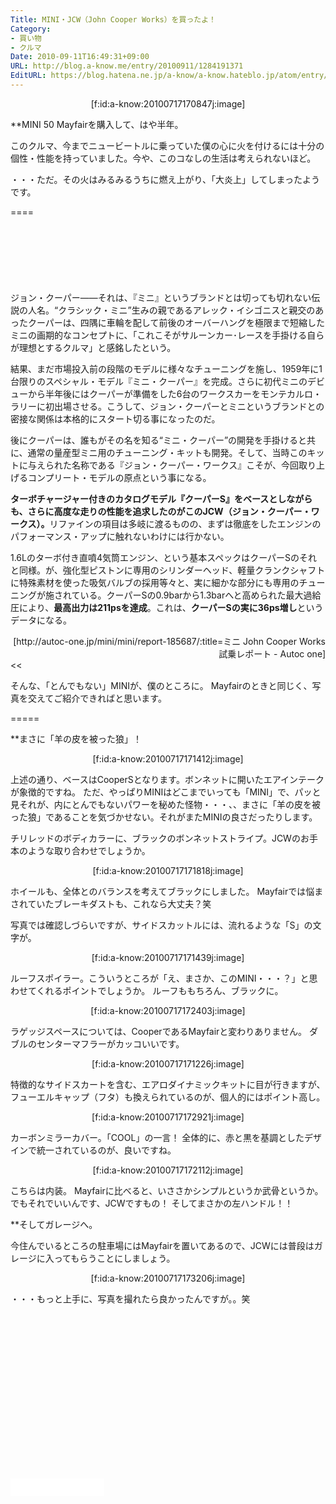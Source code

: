 ```yaml
---
Title: MINI・JCW（John Cooper Works）を買ったよ！
Category:
- 買い物
- クルマ
Date: 2010-09-11T16:49:31+09:00
URL: http://blog.a-know.me/entry/20100911/1284191371
EditURL: https://blog.hatena.ne.jp/a-know/a-know.hateblo.jp/atom/entry/12921228815727979805
---
```


<div align=center>[f:id:a-know:20100717170847j:image]</div>


**MINI 50 Mayfairを購入して、はや半年。

このクルマ、今までニュービートルに乗っていた僕の心に火を付けるには十分の個性・性能を持っていました。今や、このコなしの生活は考えられないほど。

・・・ただ。その火はみるみるうちに燃え上がり、「大炎上」してしまったようです。

====

<script async src="//pagead2.googlesyndication.com/pagead/js/adsbygoogle.js"></script>
<!-- article-top -->
<ins class="adsbygoogle"
     style="display:inline-block;width:728px;height:90px"
     data-ad-client="ca-pub-3463034538369189"
     data-ad-slot="8367620130"></ins>
<script>
(adsbygoogle = window.adsbygoogle || []).push({});
</script>


>>
ジョン・クーパー――それは、『ミニ』というブランドとは切っても切れない伝説の人名。“クラシック・ミニ”生みの親であるアレック・イシゴニスと親交のあったクーパーは、四隅に車輪を配して前後のオーバーハングを極限まで短縮したミニの画期的なコンセプトに、「これこそがサルーンカー･レースを手掛ける自らが理想とするクルマ」と感銘したという。

結果、まだ市場投入前の段階のモデルに様々なチューニングを施し、1959年に1台限りのスペシャル・モデル『ミニ・クーパー』を完成。さらに初代ミニのデビューから半年後にはクーパーが準備をした6台のワークスカーをモンテカルロ・ラリーに初出場させる。こうして、ジョン・クーパーとミニというブランドとの密接な関係は本格的にスタート切る事になったのだ。

後にクーパーは、誰もがその名を知る“ミニ・クーパー”の開発を手掛けると共に、通常の量産型ミニ用のチューニング・キットも開発。そして、当時このキットに与えられた名称である『ジョン・クーパー・ワークス』こそが、今回取り上げるコンプリート・モデルの原点という事になる。


<span style="font-weight:bold;">ターボチャージャー付きのカタログモデル『クーパーS』をベースとしながらも、さらに高度な走りの性能を追求したのがこのJCW（ジョン・クーパー・ワークス）。</span>リファインの項目は多岐に渡るものの、まずは徹底をしたエンジンのパフォーマンス・アップに触れないわけには行かない。

1.6Lのターボ付き直噴4気筒エンジン、という基本スペックはクーパーSのそれと同様。が、強化型ピストンに専用のシリンダーヘッド、軽量クランクシャフトに特殊素材を使った吸気バルブの採用等々と、実に細かな部分にも専用のチューニングが施されている。クーパーSの0.9barから1.3barへと高められた最大過給圧により、<span style="font-weight:bold;">最高出力は211psを達成</span>。これは、<span style="font-weight:bold;">クーパーSの実に36ps増し</span>というデータになる。

<div align=right>[http://autoc-one.jp/mini/mini/report-185687/:title=ミニ John Cooper Works 試乗レポート - Autoc one]</div>
<<


そんな、「とんでもない」MINIが、僕のところに。
Mayfairのときと同じく、写真を交えてご紹介できればと思います。


=====

**まさに「羊の皮を被った狼」！


<div align=center>[f:id:a-know:20100717171412j:image]</div>


上述の通り、ベースはCooperSとなります。ボンネットに開いたエアインテークが象徴的ですね。
ただ、やっぱりMINIはどこまでいっても「MINI」で、パッと見それが、内にとんでもないパワーを秘めた怪物・・・、、まさに「羊の皮を被った狼」であることを気づかせない。それがまたMINIの良さだったりします。

チリレッドのボディカラーに、ブラックのボンネットストライプ。JCWのお手本のような取り合わせでしょうか。



<div align=center>[f:id:a-know:20100717171818j:image]</div>


ホイールも、全体とのバランスを考えてブラックにしました。
Mayfairでは悩まされていたブレーキダストも、これなら大丈夫？笑

写真では確認しづらいですが、サイドスカットルには、流れるような「S」の文字が。



<div align=center>[f:id:a-know:20100717171439j:image]</div>



ルーフスポイラー。こういうところが「え、まさか、このMINI・・・？」と思わせてくれるポイントでしょうか。
ルーフももちろん、ブラックに。



<div align=center>[f:id:a-know:20100717172403j:image]</div>


ラゲッジスペースについては、CooperであるMayfairと変わりありません。
ダブルのセンターマフラーがカッコいいです。



<div align=center>[f:id:a-know:20100717171226j:image]</div>


特徴的なサイドスカートを含む、エアロダイナミックキットに目が行きますが、フューエルキャップ（フタ）も換えられているのが、個人的にはポイント高し。



<div align=center>[f:id:a-know:20100717172921j:image]</div>


カーボンミラーカバー。「COOL」の一言！
全体的に、赤と黒を基調としたデザインで統一されているのが、良いですね。



<div align=center>[f:id:a-know:20100717172112j:image]</div>


こちらは内装。
Mayfairに比べると、いささかシンプルというか武骨というか。でもそれでいいんです、JCWですもの！
そしてまさかの左ハンドル！！



**そしてガレージへ。


今住んでいるところの駐車場にはMayfairを置いてあるので、JCWには普段はガレージに入ってもらうことにしましょう。


<div align=center>[f:id:a-know:20100717173206j:image]</div>


・・・もっと上手に、写真を撮れたら良かったんですが。。笑


<script async src="//pagead2.googlesyndication.com/pagead/js/adsbygoogle.js"></script>
<!-- article-bottom2 -->
<ins class="adsbygoogle"
     style="display:inline-block;width:300px;height:250px"
     data-ad-client="ca-pub-3463034538369189"
     data-ad-slot="5274552934"></ins>
<script>
(adsbygoogle = window.adsbygoogle || []).push({});
</script>

<iframe src="//blog.hatena.ne.jp/a-know/a-know.hateblo.jp/subscribe/iframe" allowtransparency="true" frameborder="0" scrolling="no" width="150" height="28"></iframe>

